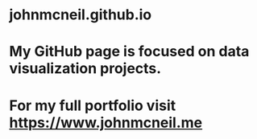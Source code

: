 # johnmcneil.github.io
# My GitHub page is focused on data visualization projects.
# For my full portfolio visit https://www.johnmcneil.me
